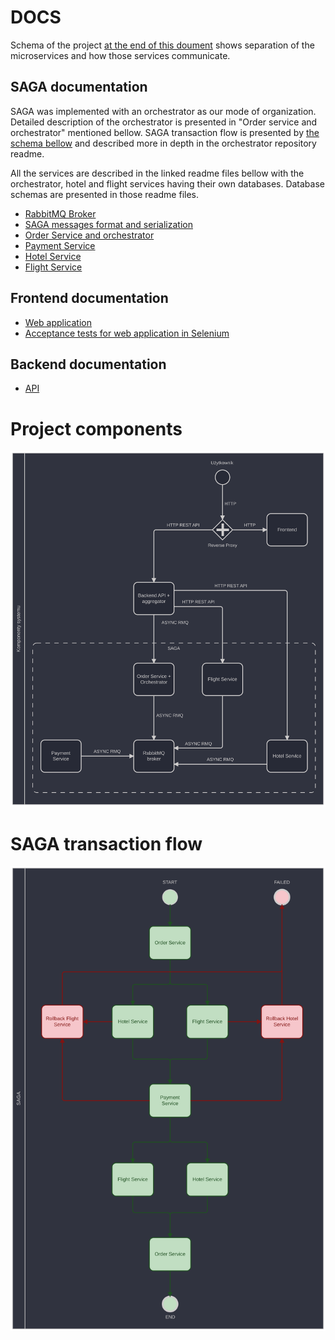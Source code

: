 # DOCS

Schema of the project [at the end of this doument](#project) shows separation of the microservices and how those services communicate.


## SAGA documentation

SAGA was implemented with an orchestrator as our mode of organization. Detailed description of the orchestrator is presented in "Order service and orchestrator" mentioned bellow.
SAGA transaction flow is presented by [the schema bellow](#saga) and described more in depth in the orchestrator repository readme.

All the services are described in the linked readme files bellow with the orchestrator, hotel and flight services having their own databases. Database schemas are presented in those readme files.

 - [RabbitMQ Broker](https://github.com/VeryGoodTravel/vgt-broker/blob/main/README.md)
 - [SAGA messages format and serialization](https://github.com/VeryGoodTravel/vgt-saga-serialization/blob/main/README.md)
 - [Order Service and orchestrator](https://github.com/VeryGoodTravel/vgt-saga-orders/blob/main/README.md)
 - [Payment Service](https://github.com/VeryGoodTravel/vgt-saga-payment/blob/main/README.md)
 - [Hotel Service](https://github.com/VeryGoodTravel/vgt-saga-hotel/blob/main/README.md)
 - [Flight Service](https://github.com/VeryGoodTravel/vgt-saga-flight/blob/main/README.md)

 ## Frontend documentation
 - [Web application](https://github.com/VeryGoodTravel/vgt-web-app/blob/main/docs/docs.md)
 - [Acceptance tests for web application in Selenium](https://github.com/VeryGoodTravel/vgt-selenium-tests)

## Backend documentation
 - [API](https://github.com/VeryGoodTravel/vgt-api/blob/docs/Docs/README.md)

# <a name="project">Project components</a>

![Project schema](https://github.com/VeryGoodTravel/.github/blob/main/profile/components.svg)

# <a name="saga">SAGA transaction flow</a>

![SAGA flow chart](https://github.com/VeryGoodTravel/.github/blob/main/profile/saga.svg)
